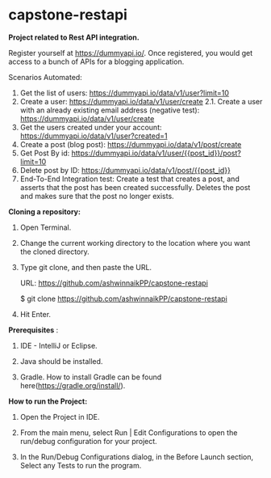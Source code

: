 # capstone-restapi
<b>Project related to Rest API integration.</b>

Register yourself at https://dummyapi.io/. Once registered, you would get access to a bunch of APIs for a blogging application. 

Scenarios Automated:
1. Get the list of users: https://dummyapi.io/data/v1/user?limit=10
2. Create a user: https://dummyapi.io/data/v1/user/create
2.1. Create a user with an already existing email address (negative test): https://dummyapi.io/data/v1/user/create
3. Get the users created under your account: https://dummyapi.io/data/v1/user?created=1
4. Create a post (blog post): https://dummyapi.io/data/v1/post/create
5. Get Post By id: https://dummyapi.io/data/v1/user/{{post_id}}/post?limit=10
6. Delete post by ID: https://dummyapi.io/data/v1/post/{{post_id}}
7. End-To-End Integration test: Create a test that creates a post, and asserts that the post has been created successfully. Deletes the post and makes sure that the post no longer exists.

<b>Cloning a repository:</b>

1. Open Terminal.

2. Change the current working directory to the location where you want the cloned directory.

3. Type git clone, and then paste the URL.

    URL: https://github.com/ashwinnaikPP/capstone-restapi

    $ git clone https://github.com/ashwinnaikPP/capstone-restapi

4. Hit Enter.

<b>Prerequisites</b> :

1. IDE - IntelliJ or Eclipse.

2. Java should be installed.

3. Gradle. How to install Gradle can be found here(https://gradle.org/install/).

<b>How to run the Project:</b>

1. Open the Project in IDE.

2. From the main menu, select Run | Edit Configurations to open the run/debug configuration for your project.

3. In the Run/Debug Configurations dialog, in the Before Launch section, Select any Tests to run the program.
